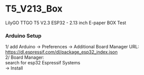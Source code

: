 # T5_V213_Box
LilyGO TTGO T5 V2.3 ESP32 - 2.13 inch E-paper BOX Test

### Arduino Setup
1/ add Arduino -> Preferences -> Additional Board Manager URL:<br>
   https://dl.espressif.com/dl/package_esp32_index.json <br>
2/ Board Manager:<br>
   search for esp32 Espressif Systems<br>
   -> Install
   
   
